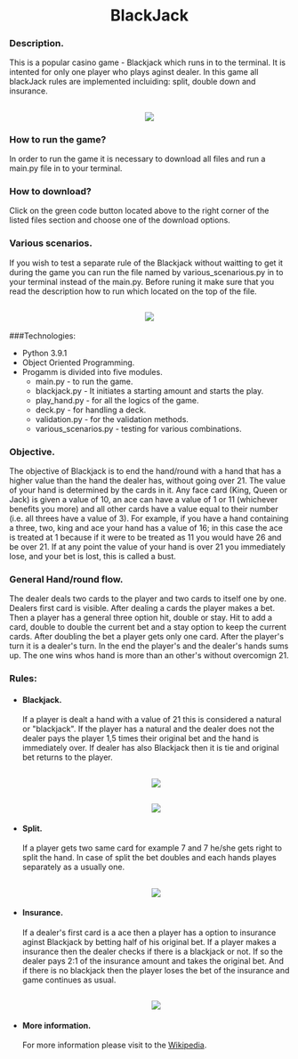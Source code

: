 <h1 align="center">BlackJack</h1>

### Description.

This is a popular casino game - Blackjack which runs in to the terminal. It is intented for only one player who plays aginst dealer. In this game all blackJack rules are implemented incluiding: split, double down and insurance.

<h2 align="center"><img src="https://i.ibb.co/vqNC70R/terminal-screenshot.jpg"></h2>

### How to run the game?

In order to run the game it is necessary to download all files and run a main.py file in to your terminal.

### How to download?

Click on the green code button located above to the right corner of the listed files section and choose one of the download options.

### Various scenarios.

If you wish to test a separate rule of the Blackjack without waitting to get it during the game you can run the file named by various_scenarious.py in to your terminal instead of the main.py. Before runing it make sure that you read the description how to run which located on the top of the file.

<h2 align="center"><img src="https://i.ibb.co/qWqPB7w/various-scenarios.jpg"></h2>

###Technologies:

- Python 3.9.1
- Object Oriented Programming.
- Progamm is divided into five modules.
  - main.py - to run the game.
  - blackjack.py - It initiates a starting amount and starts the play.
  - play_hand.py - for all the logics of the game.
  - deck.py - for handling a deck.
  - validation.py - for the validation methods.
  - various_scenarios.py - testing for various combinations.

### Objective.

The objective of Blackjack is to end the hand/round with a hand that has a higher value than the hand the dealer has, without going over 21. The value of your hand is determined by the cards in it. Any face card (King, Queen or Jack) is given a value of 10, an ace can have a value of 1 or 11 (whichever benefits you more) and all other cards have a value equal to their number (i.e. all threes have a value of 3). For example, if you have a hand containing a three, two, king and ace your hand has a value of 16; in this case the ace is treated at 1 because if it were to be treated as 11 you would have 26 and be over 21. If at any point the value of your hand is over 21 you immediately lose, and your bet is lost, this is called a bust.

### General Hand/round flow.

The dealer deals two cards to the player and two cards to itself one by one. Dealers first card is visible. After dealing a cards the player makes a bet. Then a player has a general three option hit, double or stay. Hit to add a card, double to double the current bet and a stay option to keep the current cards. After doubling the bet a player gets only one card. After the player's turn it is a dealer's turn. In the end the player's and the dealer's hands sums up. The one wins whos hand is more than an other's without overcomign 21.

### Rules:

- #### Blackjack.
  If a player is dealt a hand with a value of 21 this is considered a natural or "blackjack". If the player has a natural and the dealer does not the dealer pays the player 1,5 times their original bet and the hand is immediately over. If dealer has also Blackjack then it is tie and original bet returns to the player.
  <h2 align="center"><img src="https://i.ibb.co/jRRCZ8R/blackjack-player-wins.jpg"></h2>
  <h2 align="center"><img src="https://i.ibb.co/35bKkRs/blackjack-tie-example.jpg"></h2>
- #### Split.
  If a player gets two same card for example 7 and 7 he/she gets right to split the hand. In case of split the bet doubles and each hands playes separately as a usually one.
  <h2 align="center"><img src="https://i.ibb.co/gvNz9yf/split-example.jpg"></h2>
- #### Insurance.
  If a dealer's first card is a ace then a player has a option to insurance aginst Blackjack by betting half of his original bet. If a player makes a insurance then the dealer checks if there is a blackjack or not. If so the dealer pays 2:1 of the insurance amount and takes the original bet. And if there is no blackjack then the player loses the bet of the insurance and game continues as usual.
  <h2 align="center"><img src="https://i.ibb.co/1K9cR3d/insurance-example.jpg"></h2>
- #### More information.
  For more information please visit to the [Wikipedia](https://en.wikipedia.org/wiki/Blackjack).

